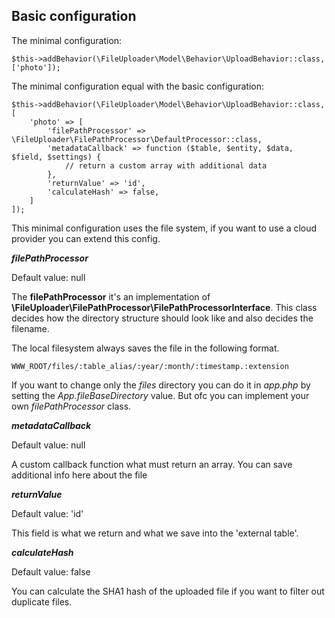 ## Basic configuration

The minimal configuration:

```
$this->addBehavior(\FileUploader\Model\Behavior\UploadBehavior::class, ['photo']);
```

The minimal configuration equal with the basic configuration:

```
$this->addBehavior(\FileUploader\Model\Behavior\UploadBehavior::class, [
    'photo' => [
        'filePathProcessor' => \FileUploader\FilePathProcessor\DefaultProcessor::class,
        'metadataCallback' => function ($table, $entity, $data, $field, $settings) {
            // return a custom array with additional data
        },
        'returnValue' => 'id',
        'calculateHash' => false,
    ]
]);
```

This minimal configuration uses the file system, if you want to use a cloud provider you can extend this config.

***filePathProcessor***

Default value: null

The __filePathProcessor__ it's an implementation of __\FileUploader\FilePathProcessor\FilePathProcessorInterface__.
This class decides how the directory structure should look like and also decides the filename.

The local filesystem always saves the file in the following format.

```
WWW_ROOT/files/:table_alias/:year/:month/:timestamp.:extension
```

If you want to change only the _files_ directory you can do it in _app.php_ by setting the _App.fileBaseDirectory_ value.
But ofc you can implement your own _filePathProcessor_ class.

***metadataCallback***

Default value: null

A custom callback function what must return an array. You can save additional info here about the file

***returnValue***

Default value: 'id'

This field is what we return and what we save into the 'external table'.

***calculateHash***

Default value: false

You can calculate the SHA1 hash of the uploaded file if you want to filter out duplicate files.

